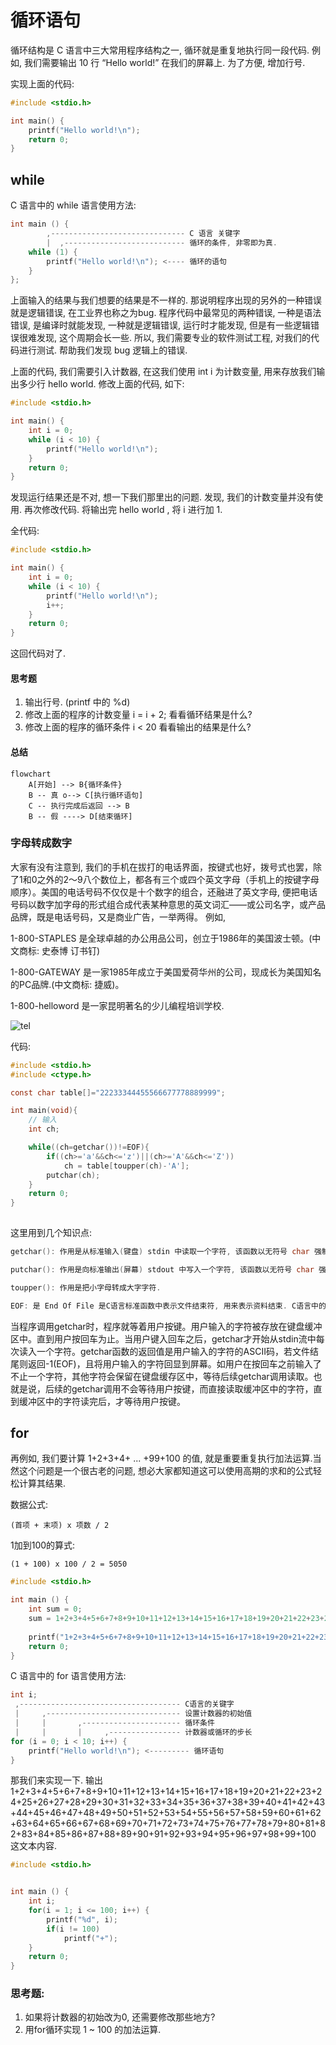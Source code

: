 # 循环语句

循环结构是 C 语言中三大常用程序结构之一, 循环就是重复地执行同一段代码.
例如, 我们需要输出 10 行 “Hello world!” 在我们的屏幕上. 为了方便, 增加行号.



实现上面的代码:

``` c
#include <stdio.h>

int main() {
	printf("Hello world!\n");
	return 0;
}
```


## while

C 语言中的 while 语言使用方法:

```c
int main () {
		,------------------------------ C 语言 关键字 
		|  ,--------------------------- 循环的条件, 非零即为真. 
	while (1) {
		printf("Hello world!\n"); <---- 循环的语句
	}
};

```

上面输入的结果与我们想要的结果是不一样的. 那说明程序出现的另外的一种错误就是逻辑错误, 在工业界也称之为bug.
程序代码中最常见的两种错误, 一种是语法错误, 是编译时就能发现, 一种就是逻辑错误, 运行时才能发现, 但是有一些逻辑错误很难发现, 这个周期会长一些. 所以, 我们需要专业的软件测试工程, 对我们的代码进行测试. 帮助我们发现 bug 逻辑上的错误.

上面的代码, 我们需要引入计数器, 在这我们使用 int i 为计数变量, 用来存放我们输出多少行 hello world.
修改上面的代码, 如下:

```c
#include <stdio.h>

int main() {
	int i = 0;
	while (i < 10) {
		printf("Hello world!\n");
	}
	return 0;
}
```

发现运行结果还是不对, 想一下我们那里出的问题. 发现, 我们的计数变量并没有使用.
再次修改代码. 将输出完 hello world , 将 i 进行加 1.



全代码:

```c
#include <stdio.h>

int main() {
	int i = 0;
	while (i < 10) {
		printf("Hello world!\n");
		i++;
	}
	return 0;
}
```

这回代码对了.


#### 思考题

1. 输出行号. (printf 中的 %d)
2. 修改上面的程序的计数变量 i = i + 2; 看看循环结果是什么?
3. 修改上面的程序的循环条件 i < 20 看看输出的结果是什么?


#### 总结

```mermaid
flowchart
    A[开始] --> B{循环条件}
    B -- 真 o--> C[执行循环语句]
    C -- 执行完成后返回 --> B
    B -- 假 ----> D[结束循环]
```


### 字母转成数字

大家有没有注意到, 我们的手机在拔打的电话界面，按键式也好，拨号式也罢，除了1和0之外的2～9八个数位上，都各有三个或四个英文字母（手机上的按键字母顺序）。美国的电话号码不仅仅是十个数字的组合，还融进了英文字母, 便把电话号码以数字加字母的形式组合成代表某种意思的英文词汇——或公司名字，或产品品牌，既是电话号码，又是商业广告，一举两得。
例如,

1-800-STAPLES 是全球卓越的办公用品公司，创立于1986年的美国波士顿。(中文商标: 史泰博 订书钉)

1-800-GATEWAY 是一家1985年成立于美国爱荷华州的公司，现成长为美国知名的PC品牌.(中文商标: 捷威)。

1-800-helloword 是一家昆明著名的少儿编程培训学校.



![tel](/images/clang/tel.jpeg)


代码:

```c
#include <stdio.h>
#include <ctype.h>

const char table[]="22233344455566677778889999";

int main(void){
	// 输入
	int ch;

	while((ch=getchar())!=EOF){
		if((ch>='a'&&ch<='z')||(ch>='A'&&ch<='Z'))
			ch = table[toupper(ch)-'A'];
		putchar(ch);
	}
	return 0;
}
	
```


这里用到几个知识点:

``` c
getchar(): 作用是从标准输入(键盘) stdin 中读取一个字符, 该函数以无符号 char 强制转换为 int 的形式返回读取的字符，如果到达文件末尾或发生读错误，则返回 EOF。

putchar(): 作用是向标准输出(屏幕) stdout 中写入一个字符, 该函数以无符号 char 强制转换为 int 的形式返回写入的字符，如果发生错误则返回 EOF。

toupper(): 作用是把小字母转成大字字符.

EOF: 是 End Of File 是C语言标准函数中表示文件结束符, 用来表示资料结束. C语言中的数据都是以字符串的ASCII代码值来存放的, ASCII的值是 0 ~ 127 , EOF定义为-1.
```



当程序调用getchar时，程序就等着用户按键。用户输入的字符被存放在键盘缓冲区中。直到用户按回车为止。当用户键入回车之后，getchar才开始从stdin流中每次读入一个字符。getchar函数的返回值是用户输入的字符的ASCII码，若文件结尾则返回-1(EOF)，且将用户输入的字符回显到屏幕。如用户在按回车之前输入了不止一个字符，其他字符会保留在键盘缓存区中，等待后续getchar调用读取。也就是说，后续的getchar调用不会等待用户按键，而直接读取缓冲区中的字符，直到缓冲区中的字符读完后，才等待用户按键。

## for

再例如, 我们要计算 1+2+3+4+ ... +99+100 的值, 就是重要重复执行加法运算.当然这个问题是一个很古老的问题, 想必大家都知道这可以使用高期的求和的公式轻松计算其结果.

数据公式:
```
(首项 + 末项) x 项数 / 2
```

1加到100的算式:
```
(1 + 100) x 100 / 2 = 5050
```

```c
#include <stdio.h>

int main () {
	int sum = 0;
	sum = 1+2+3+4+5+6+7+8+9+10+11+12+13+14+15+16+17+18+19+20+21+22+23+24+25+26+27+28+29+30+31+32+33+34+35+36+37+38+39+40+41+42+43+44+45+46+47+48+49+50+51+52+53+54+55+56+57+58+59+60+61+62+63+64+65+66+67+68+69+70+71+72+73+74+75+76+77+78+79+80+81+82+83+84+85+86+87+88+89+90+91+92+93+94+95+96+97+98+99+100;
	
	printf("1+2+3+4+5+6+7+8+9+10+11+12+13+14+15+16+17+18+19+20+21+22+23+24+25+26+27+28+29+30+31+32+33+34+35+36+37+38+39+40+41+42+43+44+45+46+47+48+49+50+51+52+53+54+55+56+57+58+59+60+61+62+63+64+65+66+67+68+69+70+71+72+73+74+75+76+77+78+79+80+81+82+83+84+85+86+87+88+89+90+91+92+93+94+95+96+97+98+99+100=%d", sum);
	return 0;
}
```

C 语言中的 for 语言使用方法:

```c
int i;
 ,------------------------------------ C语言的关键字
 |     ,------------------------------ 设置计数器的初始值
 |     |       ,---------------------- 循环条件
 |     |       |     ,---------------- 计数器或循环的步长
for (i = 0; i < 10; i++) {
	printf("Hello world!\n"); <--------- 循环语句
}

```

那我们来实现一下. 输出 1+2+3+4+5+6+7+8+9+10+11+12+13+14+15+16+17+18+19+20+21+22+23+24+25+26+27+28+29+30+31+32+33+34+35+36+37+38+39+40+41+42+43+44+45+46+47+48+49+50+51+52+53+54+55+56+57+58+59+60+61+62+63+64+65+66+67+68+69+70+71+72+73+74+75+76+77+78+79+80+81+82+83+84+85+86+87+88+89+90+91+92+93+94+95+96+97+98+99+100 这文本内容.

```c
#include <stdio.h>


int main () {
	int i;
	for(i = 1; i <= 100; i++) {
		printf("%d", i);
		if(i != 100)
			printf("+");
	}
	return 0;
}

```

### 思考题:

1. 如果将计数器的初始改为0, 还需要修改那些地方?
2. 用for循环实现 1 ~ 100 的加法运算.


